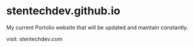 # stentechdev.github.io
My current Portolio website that will be updated and maintain constantly.

visit: stentechdev.com
